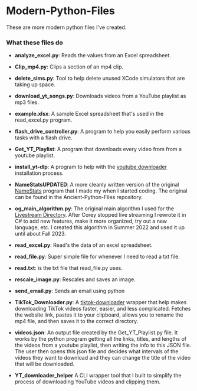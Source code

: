 # Modern-Python-Files
These are more modern python files I've created.

### What these files do
- <b>analyze_excel.py</b>: Reads the values from an Excel spreadsheet.

- <b>Clip_mp4.py</b>: Clips a section of an mp4 clip.

- <b>delete_sims.py</b>: Tool to help delete unused XCode simulators that are taking up space.

- <b>download_yt_songs.py</b>: Downloads videos from a YouTube playlist as mp3 files.

- <b>example.xlsx</b>: A sample Excel spreadsheet that's used in the read_excel.py program.

- <b>flash_drive_controller.py</b>: A program to help you easily perform various tasks with a flash drive.

- <b>Get_YT_Playlist</b>: A program that downloads every video from from a youtube playlist.

- <b>install_yt-dlp</b>: A program to help with the [youtube downloader](https://github.com/ytdl-org/youtube-dl) installation process. 

- <b>NameStatsUPDATED</b>: A more cleanly written version of the original [NameStats](https://github.com/MichaelT-178/Ancient-Python-Files/blob/main/NameStats.py) program that I made my when I started coding. The original can be found in the Ancient-Python-Files repository.

- <b>og_main_algorithm.py</b>: The original main algorithm I used for the [Livestream Directory](https://github.com/MichaelT-178/LivestreamDirectory). After Corey stopped live streaming I rewrote it in C# to add new features, make it more organized, try out a new language, etc. I created this algorithm in Summer 2022 and used it up until about Fall 2023.

- <b>read_excel.py</b>: Read's the data of an excel spreadsheet.

- <b>read_file.py</b>: Super simple file for whenever I need to read a txt file.

- <b>read.txt</b>: is the txt file that read_file.py uses.

- <b>rescale_image.py</b>: Rescales and saves an image. 

- <b>send_email.py</b>: Sends an email using python

- <b>TikTok_Downloader.py</b>: A [tiktok-downloader](https://github.com/n0l3r/tiktok-downloader) wrapper that help makes downloading TikTok videos faster, easier, and less complicated. Fetches the website link, pastes it to your clipboard, allows you to rename the mp4 file, and then saves it to the correct directory.

- <b>videos.json</b>: An output file created by the Get_YT_Playlist.py file. It works by the python program getting all the links, titles, and lengths of the videos from a youtube playlist, then writing the info to this JSON file. The user then opens this json file and decides what intervals of the videos they want to download and they can change the title of the video that will be downloaded.

- <b>YT_downloader_helper</b> A CLI wrapper tool that I built to simplify the process of downloading YouTube videos and clipping them.